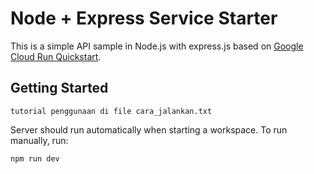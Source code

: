 # Node + Express Service Starter

This is a simple API sample in Node.js with express.js based on [Google Cloud Run Quickstart](https://cloud.google.com/run/docs/quickstarts/build-and-deploy/deploy-nodejs-service).

## Getting Started

`tutorial penggunaan di file cara_jalankan.txt`

Server should run automatically when starting a workspace. To run manually, run:
```sh
npm run dev
```